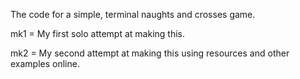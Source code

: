 The code for a simple, terminal naughts and crosses game.

mk1 = My first solo attempt at making this.

mk2 = My second attempt at making this using resources and other examples online.

